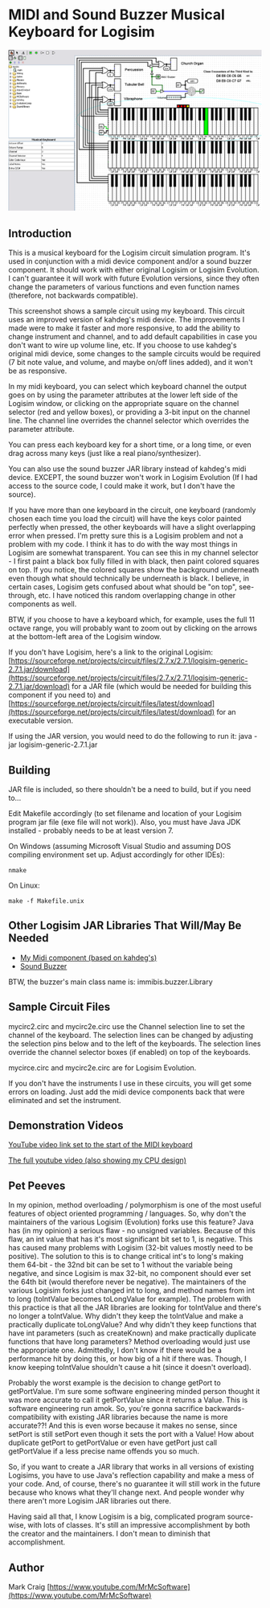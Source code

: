 MIDI and Sound Buzzer Musical Keyboard for Logisim
==================================================

![screenshot](MidiKeyb.png)
 
## Introduction

This is a musical keyboard for the Logisim circuit simulation program.  It's
used in conjunction with a midi device component and/or a sound buzzer
component.  It should work with either original Logisim or Logisim Evolution.
I can't guarantee it will work with future Evolution versions, since they
often change the parameters of various functions and even function names
(therefore, not backwards compatible).

This screenshot shows a sample circuit using my keyboard.  This circuit uses
an improved version of kahdeg's midi device.  The improvements I made were to
make it faster and more responsive, to add the ability to change instrument and
channel, and to add default capabilities in case you don't want to wire up
volume line, etc.  If you choose to use kahdeg's original midi device, some
changes to the sample circuits would be required (7 bit note value, and volume,
and maybe on/off lines added), and it won't be as responsive.

In my midi keyboard, you can select which keyboard channel the output goes on
by using the parameter attributes at the lower left side of the Logisim window,
or clicking on the appropriate square on the channel selector (red and yellow
boxes), or providing a 3-bit input on the channel line.  The channel line
overrides the channel selector which overrides the parameter attribute.

You can press each keyboard key for a short time, or a long time, or even drag
across many keys (just like a real piano/synthesizer).

You can also use the sound buzzer JAR library instead of kahdeg's midi device.
EXCEPT, the sound buzzer won't work in Logisim Evolution (If I had access to
the source code, I could make it work, but I don't have the source).

If you have more than one keyboard in the circuit, one keyboard (randomly
chosen each time you load the circuit) will have the keys color painted
perfectly when pressed, the other keyboards will have a slight overlapping
error when pressed.  I'm pretty sure this is a Logisim problem and not a
problem with my code.  I think it has to do with the way most things in
Logisim are somewhat transparent.  You can see this in my channel selector -
I first paint a black box fully filled in with black, then paint colored
squares on top.  If you notice, the colored squares show the background
underneath even though what should technically be underneath is black.  I
believe, in certain cases, Logisim gets confused about what should be "on top",
see-through, etc.  I have noticed this random overlapping change in other
components as well.

BTW, if you choose to have a keyboard which, for example, uses the full 11
octave range, you will probably want to zoom out by clicking on the arrows at
the bottom-left area of the Logisim window.

If you don't have Logisim, here's a link to the original Logisim:
[https://sourceforge.net/projects/circuit/files/2.7.x/2.7.1/logisim-generic-2.7.1.jar/download](https://sourceforge.net/projects/circuit/files/2.7.x/2.7.1/logisim-generic-2.7.1.jar/download)
for a JAR file (which would be needed for building this component if you need to) and
[https://sourceforge.net/projects/circuit/files/latest/download](https://sourceforge.net/projects/circuit/files/latest/download)
for an executable version.

If using the JAR version, you would need to do the following to run it:
    java -jar logisim-generic-2.7.1.jar

## Building

JAR file is included, so there shouldn't be a need to build, but if you need
to...

Edit Makefile accordingly (to set filename and location of your Logisim program jar file (exe file will not work)).  Also, you must have Java JDK installed -
probably needs to be at least version 7.

On Windows (assuming Microsoft Visual Studio and assuming DOS compiling
environment set up.  Adjust accordingly for other IDEs):

    nmake

On Linux:

    make -f Makefile.unix

## Other Logisim JAR Libraries That Will/May Be Needed

* [My Midi component (based on kahdeg's)](https://sites.google.com/site/mrmcsoftware/home/downloads/mididevice.zip)
* [Sound Buzzer](https://sites.google.com/site/immibis/home/files/buzzer.jar)

BTW, the buzzer's main class name is: immibis.buzzer.Library

## Sample Circuit Files

mycirc2.circ and mycirc2e.circ use the Channel selection line to set the
channel of the keyboard.  The selection lines can be changed by adjusting the
selection pins below and to the left of the keyboards.  The selection lines
override the channel selector boxes (if enabled) on top of the keyboards.

mycirce.circ and mycirc2e.circ are for Logisim Evolution.

If you don't have the instruments I use in these circuits, you will get some
errors on loading.  Just add the midi device components back that were
eliminated and set the instrument.

## Demonstration Videos

[YouTube video link set to the start of the MIDI keyboard](https://www.youtube.com/watch?v=_VW074myq44&t=1m36s)

[The full youtube video (also showing my CPU design)](https://www.youtube.com/watch?v=_VW074myq44)

## Pet Peeves

In my opinion, method overloading / polymorphism is one of the most useful
features of object oriented programming / languages.  So, why don't the
maintainers of the various Logisim (Evolution) forks use this feature?  Java
has (in my opinion) a serious flaw - no unsigned variables.  Because of this
flaw, an int value that has it's most significant bit set to 1, is negative.
This has caused many problems with Logisim (32-bit values mostly need to be
positive).  The solution to this is to change critical int's to long's making
them 64-bit - the 32nd bit can be set to 1 without the variable being negative,
and since Logisim is max 32-bit, no component should ever set the 64th bit
(would therefore never be negative).  The maintainers of the various Logisim
forks just changed int to long, and method names from int to long
(toIntValue becomes toLongValue for example).  The problem with this practice
is that all the JAR libraries are looking for toIntValue and there's no longer
a toIntValue.  Why didn't they keep the toIntValue and make a practically
duplicate toLongValue?  And why didn't they keep functions that have int
parameters (such as createKnown) and make practically duplicate functions that
have long parameters?  Method overloading would just use the appropriate one.
Admittedly, I don't know if there would be a performance hit by doing this,
or how big of a hit if there was.  Though, I know keeping toIntValue shouldn't
cause a hit (since it doesn't overload).

Probably the worst example is the decision to change getPort to getPortValue.
I'm sure some software engineering minded person thought it was more accurate
to call it getPortValue since it returns a Value.  This is software engineering
run amok.  So, you're gonna sacrifice backwards-compatibility with existing
JAR libraries because the name is more accurate??!  And this is even worse
because it makes no sense, since setPort is still setPort even though it sets
the port with a Value!  How about duplicate getPort to getPortValue or
even have getPort just call getPortValue if a less precise name offends you so
much.

So, if you want to create a JAR library that works in all versions of existing
Logisims, you have to use Java's reflection capability and make a mess of
your code.  And, of course, there's no guarantee it will still work in the
future because who knows what they'll change next.  And people wonder why there
aren't more Logisim JAR libraries out there.

Having said all that, I know Logisim is a big, complicated program source-wise,
with lots of classes.  It's still an impressive accomplishment by both the
creator and the maintainers.  I don't mean to diminish that accomplishment.

## Author

Mark Craig
[https://www.youtube.com/MrMcSoftware](https://www.youtube.com/MrMcSoftware)
